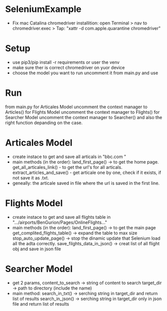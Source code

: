 # SeleniumExample

- Fix mac Catalina chromedriver installition: open Terminal > nav to chromedriver.exec > 
Tap: "xattr -d com.apple.quarantine chromedriver"

# Setup
- use pip3/pip install -r requirements or user the venv
- make sure ther is correct chromedriver on yuor device
- choose the model you want to run uncomment it from main.py and use 

# Run 
from main.py 
for Articales Model uncomment the context manager to Articles()
for Flights Model uncomment the context manager to Flights()
for Searcher Model uncomment the context manager to Searcher() and also the right function depanding on the case.


# Articales Model
- create instace to get and save all articals in "bbc.com "
- main methods (in the order):
    land_first_page() -> to get the home page.
    get_all_articales_link() - to get the url's for all articals.
    extract_articles_and_save() - get articale one by one, check if it exists, if not save it as .txt.
- geneally: the articale saved in file where the url is saved in the first line.

# Flights Model
- create instace to get and save all flights table in ".../airports/BenGurion/Pages/OnlineFlights..."
- main methods (in the order):
    land_first_page() -> to get the main page
    get_complited_flights_table() -> expand the table to max size 
    stop_auto_update_page() -> stop the dinamic update that Selenium load all the adta correctly.
    save_filghts_data_in_json() -> creat list of all flight obj and save in json file

# Searcher Model
- get 2 params, content_to_search -> string of content to search
                target_dir -> path to directory (include the name)
- main method:
    search_in_txt() -> serching string in target_dir and return list of results
    search_in_json() -> serching string in target_dir only in json file and return list of results